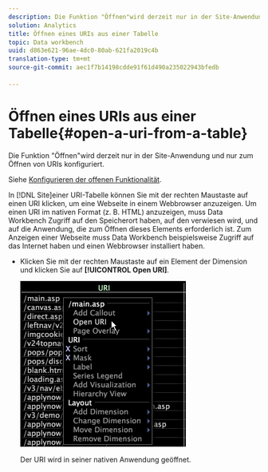 ```yaml
---
description: Die Funktion "Öffnen"wird derzeit nur in der Site-Anwendung und nur zum Öffnen von URIs konfiguriert.
solution: Analytics
title: Öffnen eines URIs aus einer Tabelle
topic: Data workbench
uuid: d863e621-96ae-4dc0-80ab-621fa2019c4b
translation-type: tm+mt
source-git-commit: aec1f7b14198cdde91f61d490a235022943bfedb

---
```



# Öffnen eines URIs aus einer Tabelle{#open-a-uri-from-a-table}

Die Funktion &quot;Öffnen&quot;wird derzeit nur in der Site-Anwendung und nur zum Öffnen von URIs konfiguriert.

Siehe [Konfigurieren der offenen Funktionalität](../../../../home/c-get-started/c-intf-anlys-ftrs/c-config-open-funct.md#concept-854e6dc8bef34e6aa4ccfb7a8929af4d).

In [!DNL Site]einer URI-Tabelle können Sie mit der rechten Maustaste auf einen URI klicken, um eine Webseite in einem Webbrowser anzuzeigen. Um einen URI im nativen Format (z. B. HTML) anzuzeigen, muss Data Workbench Zugriff auf den Speicherort haben, auf den verwiesen wird, und auf die Anwendung, die zum Öffnen dieses Elements erforderlich ist. Zum Anzeigen einer Webseite muss Data Workbench beispielsweise Zugriff auf das Internet haben und einen Webbrowser installiert haben.

* Klicken Sie mit der rechten Maustaste auf ein Element der Dimension und klicken Sie auf **[!UICONTROL Open URI]**.

   ![](assets/mnu_Table_OpenURI.png)

   Der URI wird in seiner nativen Anwendung geöffnet.

